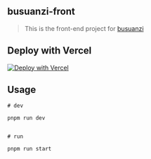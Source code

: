 ## busuanzi-front

> This is the front-end project for [busuanzi](https://github.com/soxft/busuanzi)

## Deploy with Vercel

[![Deploy with Vercel](https://vercel.com/button)](https://vercel.com/new/clone?repository-url=https%3A%2F%2Fgithub.com%2Fsoxft%2Fbusuanzi-frontend&env=API_URL&envDescription=You%20backend%20Url%2C%20ex%3A%20https%3A%2F%2Fbusuanzi.9420.ltd&project-name=busuanzi&repository-name=busuanzi-xcsoft)

## Usage

```shell
# dev

pnpm run dev


# run

pnpm run start
```
